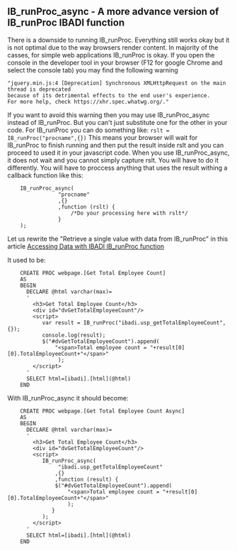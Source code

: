 ## IB_runProc_async - A more advance version of IB_runProc IBADI function

There is a downside to running IB_runProc. Everything still works okay but it is not optimal due to the way browsers render content. In majority of the casses, for simple web applications IB_runProc is okay. If you open the console in the developer tool in your browser (F12 for google Chrome and select the console tab) you may find the following warning 
```
"jquery.min.js:4 [Deprecation] Synchronous XMLHttpRequest on the main thread is deprecated 
because of its detrimental effects to the end user's experience. 
For more help, check https://xhr.spec.whatwg.org/."
```
If you want to avoid this warning then you may use IB_runProc_async instead of IB_runProc. But you can't just substitute one for the other in your code. For IB_runProc you can do something like: 
```rslt = IB_runProc("procname",{})``` 
This means your browser will wait for IB_runProc to finish running and then put the result inside rslt and you can proceed to used it in your javascript code. When you use IB_runProc_async, it does not wait and you cannot simply capture rslt. You will have to do it differently. You will have to proccess anything that uses the result withing a callback function like this:
```
    IB_runProc_async(
                "procname"
                ,{}
                ,function (rslt) {
                    /*Do your processing here with rslt*/	
                }
    ); 
```	
	
Let us rewrite the "Retrieve a single value with data from IB_runProc" in this article <a href='https://samuelaina.github.io/IBADI-DOCS/Accessing_Data_with_IBADI_IB_runProc_function.html'>Accessing Data with IBADI IB_runProc function</a>

It used to be:
```
	CREATE PROC webpage.[Get Total Employee Count]
	AS
	BEGIN
	  DECLARE @html varchar(max)=
	  '
		<h3>Get Total Employee Count</h3>
		<div id="dvGetTotalEmployeeCount"/>
		<script>
		   var result = IB_runProc("ibadi.usp_getTotalEmployeeCount",{});
		   console.log(result);
		   $("#dvGetTotalEmployeeCount").append(
		       "<span>Total employee count = "+result[0][0].TotalEmployeeCount+"</span>"
		        );
		</script>
	  '
	  SELECT html=[ibadi].[html](@html)  
	END
```

With IB_runProc_async it should become:

```
	CREATE PROC webpage.[Get Total Employee Count Async]
	AS
	BEGIN
	  DECLARE @html varchar(max)=
	  '
		<h3>Get Total Employee Count</h3>
		<div id="dvGetTotalEmployeeCount"/>
		<script>
		   IB_runProc_async(
				"ibadi.usp_getTotalEmployeeCount"
			   ,{}
			   ,function (result) {
			   $("#dvGetTotalEmployeeCount").append(
			       "<span>Total employee count = "+result[0][0].TotalEmployeeCount+"</span>"
			       );
			  }
		   ); 	   
		</script>
	  '
	  SELECT html=[ibadi].[html](@html)  
	END
```

